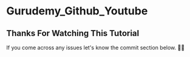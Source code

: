 # Gurudemy_Github_Youtube
## Thanks For Watching This Tutorial
If you come across any issues let's know the commit section below.
🙏🏻
